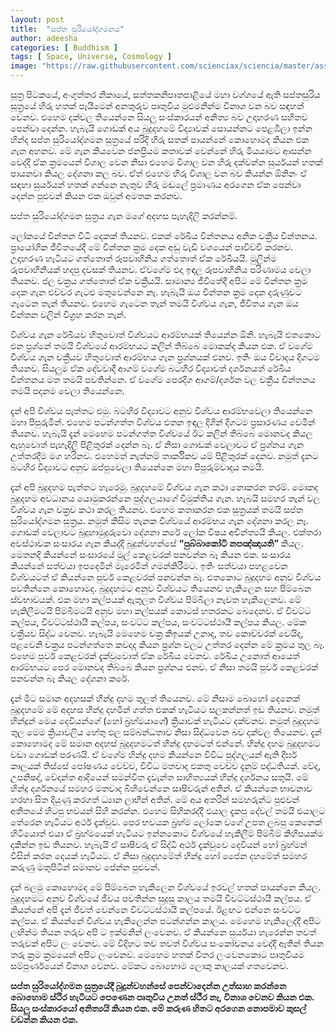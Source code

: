```yaml
---
layout: post
title:  "සප්ත සුරියෝද්ගමනය"
author: adeesha
categories: [ Buddhism ]
tags: [ Space, Universe, Cosmology ]
image: "https://raw.githubusercontent.com/scienciax/sciencia/master/assets/images/posts/ajp/cov/big-crunch.jpg"
---
```


සූත්‍ර පිටකයේ, අංගුත්තර නිකායේ, සත්තකනිපාතපාළියේ මහා වග්ගයේ ඇති සප්තසුරිය සූත්‍රයේ හිරු හතක් පෑයීමෙන් අනතුරුව පෘතුවිය මුළුමනින්ම විනාශ වන බව සඳහන් වෙනව. එහෙම දක්වල තියෙන්නෙ සියලු සංස්කාරයන් අනිත්‍ය බව උදාහරණ සහිතව පෙන්වා දෙන්න. හැබැයි ගොඩක් අය බුදුදහමේ විද්‍යාවක් සොයන්නට පෙළඹීලා ඉන්න හින්ද සප්ත සුරියෝද්ගමන සුත්‍රයේ පරිදි හිරු සතක් පායන්නේ කොහොමද කියන එක ගැන අහනව. මේ ගැන කියවෙන ජනප්‍රියම කතාවක් වෙන්නේ හිරු මියයාමට ආසන්න වෙද්දි ඒක ක්‍රමයෙන් විශාල වෙන නිසා එහෙම විශාල වන හිරු දක්වන්න සුර්යයන් හතක් පායනවා කියල දේශනා කල බව. ඒත් එහෙම හිරු විශාල වන බව කියන්න ඕනිනං ඒ සඳහා සුර්යයන් හතක් ගන්නෙ නැතුව හිරු මඬලේ ප්‍රමාණය අරගෙන ඒක පෙන්වා දෙන්න පුළුවන් කියන එක ඔවුන් අමතක කරනව.

සප්ත සුරියෝද්ගමන සුත්‍රය ගැන මගේ අදහස පැහැදිලි කරන්නම්.

ලෝකයේ චින්තන විධි දෙකක් තියනව. එකක් රේඛීය චින්තනය අනික චක්‍රීය චින්තනය. ප්‍රායෝගික ජීවිතයේදී මේ චින්තන ක්‍රම දෙක අඩු වැඩි වශයෙන් පාවිච්චි කරනව. උදාහරණ හැටියට ගත්තොත් රූපවාහිනිය ගත්තොත් ඒක රේඛීයයි. මුලින්ම රුපවාහිනියක් හදපු දවසක් තියනව. ඒවගේම එදා ඉඳල රූපවාහිනිය පරිණාමය වෙලා තියනව. ජල චක්‍රය ගත්තොත් ඒක චක්‍රීයයි. සාමාන්‍ය ජීවිතේදී අපිට මේ චින්තන ක්‍රම දෙක ගැන එච්චර ගැටළු මතුවෙන්නෙ නෑ. හැබැයි ඔය චින්තන ක්‍රම දෙක දරුණුවට ගැටෙන තැන් තියනව. එහෙම ගැටෙන තැන් තමයි විශ්වය ගැන, ජීවිතය ගැන ඔය චින්තන වලින් විග්‍රහ කරන තැන්.

විශ්වය ගැන රේඛීයව හිතුවොත් විශ්වයට ආරම්භයක් තියෙන්න ඕනි. හැබැයි එතකොට එන ප්‍රශ්නේ තමයි විශ්වයේ ආරම්භයට කලින් තිබ්බෙ මොකක්ද කියන එක. ඒ වගේම විශ්වය ගැන චක්‍රීයව හිතුවොත් ආරම්භය ගැන ප්‍රශ්නයක් එනව. ඉතිං ඔය විවාදය දිගටම තියනව. සියලුම ඒක දේවවාදී ආගම් වගේම බටහිර විද්‍යාවත් දර්ශනයත් රේඛීය චින්තනය මත තමයි පවතින්නෙ. ඒ වගේම පෙරදිග ආගම්/දර්ශන වල චක්‍රීය චින්තනය තමයි පදනම වෙලා තියෙන්නෙ.

දැන් අපි විශ්වය පැත්තට එමු. බටහිර විද්‍යාවට අනුව විශ්වය ආරම්භවෙලා තියෙන්නෙ මහා පිපුරුමින්. එහෙම පටන්ගත්ත විශ්වය එතන ඉඳල දිගින් දිගටම ප්‍රසාරණය වෙමින් තියනව. හැබැයි දැන් මෙහෙම පටන්ගත්ත විශ්වයේ ඊට කලින් තිබ්බෙ මොනවද කියල ඇහුවොත් පැහැදිලි පිළිතුරක් දෙන්න බෑ. ඒ නිසා ගොඩක් වෙලාවට ඒ ප්‍රශ්නය ගැන උත්තරදීම මග හරිනව. එහෙමත් නැත්නම් තාර්කිකව යම් පිළිතුරක් දෙනව. නමුත් දැනට බටහිර විද්‍යාවට අනුව ඔප්පුවෙලා තියෙන්නෙ මහා පිපුරුම්වාදය තමයි.

දැන් අපි බුදුදහම පැත්තට හැරෙමු. බුදුදහමේ විශ්වය ගැන කථා නොකරන තරම්. මොකද බුදුදහම අවධානය යොමුකරන්නෙ පුද්ගලයාගේ විමුක්තිය ගැන. හැබයි සමහර තැන් වල විශ්වය ගැන වක්‍රව කථා කරල තියනව. එහෙම කතාකරන එක සුත්‍රයක් තමයි සප්ත සුරියෝද්ගමන සුත්‍රය. නමුත් කිසිම තැනක විශ්වයේ ආරම්භය ගැන දේශනා කරල නෑ. ගොඩක් වෙලාවට බුදුහාමුදුරුවො දේශනා කරේ ලෝක විෂය අචින්ත්‍යයි කියල. එක්තරා අවස්ථාවක සංසාරය ගැන කියද්දි බුදුන්වහන්සේ **“පුබ්බාකෝටි නපඤ්ඤායති”** කියල. මෙතනදි කියන්නේ සංසාරයේ මුල් කෙළවරක් පනවන්න බෑ කියන එක. සංසාරය කියන්නේ සත්වයා ඉපදෙමින් මැරෙමින් ගමන්කිරීමට. ඉතිං සත්වයා පහළවෙන විශ්වයටත් ඒ කියන්නෙ පුර්ව කෙළවරක් පනවන්න බෑ. එතකොට බුදුදහම අනුව විශ්වය පවතින්නෙ කොහොමද. බුදුදහමට අනුව විශ්වයට තියෙනව හැකිලෙන සහ පිම්බෙන ස්වභාවයක්. එක මහා කල්පයක් ඇතුලත විශ්වය පිම්බිලා නැවත හැකිලෙනව. මේ හැකිලීමටයි පිම්බීමටයි අනුව මහා කල්පයක් කොටස් හතරකට බෙදෙනව. ඒ විවට්ට කල්පය, විවට්ටස්ථායී කල්පය, සංවට්ට කල්පය, සංවට්ටස්ථායී කල්පය කියල. මේක චක්‍රීයව සිද්ධ වෙනව. හැබැයි මෙහෙම චක්‍ර කිඉයක් උනාද, තව කොච්චරක් වෙයිද, පළවෙනි චක්‍රය පටන්ගත්තෙ කවදාද කියන ප්‍රශ්න වලට උත්තර දෙන්න මේ ක්‍රමය තුල බෑ. එහෙම පුර්ව කෙළවරක් දැක්වුවොත් ඒක රේඛීය වෙනව. රේඛීය උනොත් ආයෙත් ආරම්භයට පෙර මොනවද තිබ්බෙ කියන ප්‍රශ්නය එනව. ඒ නිසා තමයි පුර්ව කෙළවරක් පනවන්න බෑ කියල දේශනා කරේ.

දැන් මීට සමාන අදහසක් හින්දු දහම තුලත් තියෙනව. මේ නිසාම බොහෝ දෙනෙක් බුදුදහමේ මේ අදහස හින්දු දහමින් ගත්ත එකක් හැටියට සලකන්නත් ඉඩ තියනව. නමුත් හින්දූන් මෙය දෙවියන්ගේ (හෝ බ්‍රහ්මයාගේ) ක්‍රියාවක් හැටියට දක්වනව. නමුත් බුදුදහම තුල මෙම ක්‍රියාවලිය හේතු ඵල සම්බන්ධතාව නිසා සිද්ධවෙන බව දක්වල තියෙනව. දැන් කොහොමද මේ සමාන අදහස් බුදුදහමටත් හින්දු දහමටත් එන්නේ. හින්දු දහම බුදුදහමට වඩා ගොඩක් පරණයි.  ඒ වගේම හින්දු දහම කියන්නෙ විවිධ පුද්ගලයන් ඇති දීර්ඝ කාලයක් තිස්සේ පෝෂණය වෙච්ච, විවිධ මතවාද එකතු වෙච්ච දැනුම් පද්ධතියක්. වේද, උපනිෂද්, වේදාන්ත ආදියෙන් සමන්විත දැවැන්ත සාහිත්‍යයක් හින්දු දර්ශනය සතුයි. මේ හින්දු දර්ශනයේ සමහර මතවාද බිහිවෙන්නෙ සෘෂිවරුන් අතින්. ඒ කියන්නෙ භාවනාව හරහා සිත දියුණු කරගත් ධ්‍යාන ලාභීන් අතින්. මේ අය අතරින් සමහරුන්ට පුළුවන් අතීතයේ හිටපු භවයන් සිහි කරන්න. එහෙම සිහිකරද්දී එයාල දැකපු දේවල් තමයි එයාලට තේරෙන හැටියට අර්ථ දැක්වුව. පෙර භවයක බ්‍රහ්ම ලෝකෙ වගේ උපත ලබපු කෙනෙක් හිටියොත් එයා ඒ බ්‍රහ්මයෙක් හැටියට ඉන්නකොට විශ්වයේ හැකිලීම් පිම්බීම් කිහිපයක්ම දකින්න ඉඩ තියනව. හැබැයි ඒ සෘෂිවරු ඒ සිද්ධි අර්ථ දැක්වුවෙ දෙවියන් හෝ බ්‍රහ්මන් විසින් කරන දෙයක් හැටියට. ඒ නිසා බුදුදහමේත් හින්දු හෝ ජෛන දහමේත් සමහර කරුණු මතුපිටින් සමානව පේන්න පුළුවන්.

දැන් බලමු කොහොමද මේ පිම්බෙන හැකිලෙන විශ්වයේ ඉරවල් හතක් පායන්නෙ කියල. බුදුදහමට අනුව විශ්වයේ ජීවය පවතින්න සුදුසු කාලය තමයි විවට්ටස්ථායී කල්පය. ඒ කියන්නේ අපි දැන් ජීවත් වෙන්නෙ විවට්ටස්ථායී කල්පයේ. ඊළඟට එන්නෙ සංවට්ට කල්පය. ඒ කියන්නේ විශ්වය හැකිලෙන්න පටන්ගන්න කාලය. මෙහෙම හැකිලෙද්දී අපිට ලඟින්ම තියන තරුව අපි ට ඉක්මනින් ලංවෙනව. ඒ කියන්නෙ සුර්යයා හැරෙන්න තවත් තරුවක් අපිට ලං වෙනව. මේ විදිහට තව තවත් විශ්වය සංකෝචනය වෙද්දි ඈතින් තියන තරු ක්‍රම ක්‍රමයෙන් අපිට ලංවෙනව. මෙහෙම හතක් විතර ලංවෙනකොට පෘතුවියම සම්පුර්ණයෙන් විනාශ වෙනව. මේකට බොහොම ලොකු කාලයක් ගතවෙනව.

**සප්ත සුරියෝද්ගමන සුත්‍රයේදී බුදුන්වහන්සේ පෙන්වාදෙන්න උත්සාහ කරන්නෙ බොහොම ස්ථිර හැටියට පෙණෙන පෘතුවිය උනත් ස්ථීර නෑ, විනාශ වෙනව කියන එක. සියලු සංස්කාරයෝ අනිත්‍යයි කියන එක. මේ කරුණ හිතට අරගෙන නොපමාව කුසල් වඩන්න කියන එක.**
